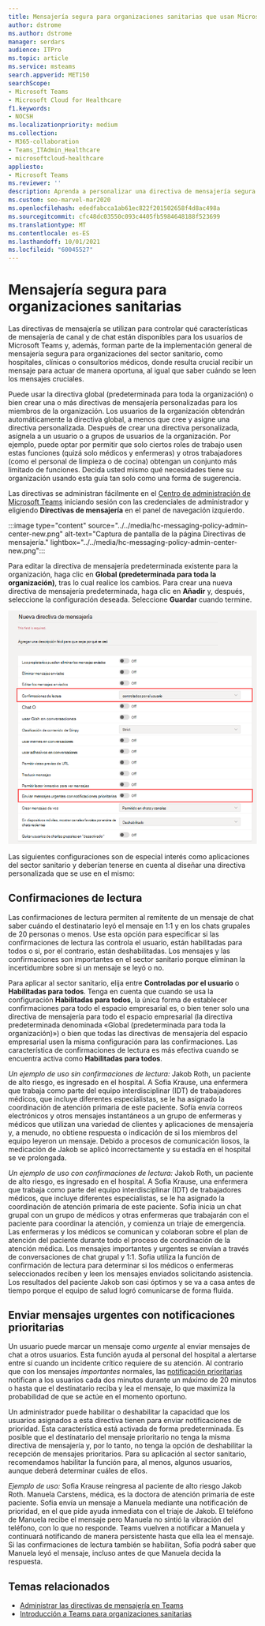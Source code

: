 ```yaml
---
title: Mensajería segura para organizaciones sanitarias que usan Microsoft Teams
author: dstrome
ms.author: dstrome
manager: serdars
audience: ITPro
ms.topic: article
ms.service: msteams
search.appverid: MET150
searchScope:
- Microsoft Teams
- Microsoft Cloud for Healthcare
f1.keywords:
- NOCSH
ms.localizationpriority: medium
ms.collection:
- M365-collaboration
- Teams_ITAdmin_Healthcare
- microsoftcloud-healthcare
appliesto:
- Microsoft Teams
ms.reviewer: ''
description: Aprenda a personalizar una directiva de mensajería segura para Microsoft Teams que pueda incluir confirmaciones de lectura y notificaciones de prioridad.
ms.custom: seo-marvel-mar2020
ms.openlocfilehash: ededfabcca1ab61ec822f201502658f4d8ac498a
ms.sourcegitcommit: cfc48dc03550c093c4405fb5984648188f523699
ms.translationtype: MT
ms.contentlocale: es-ES
ms.lasthandoff: 10/01/2021
ms.locfileid: "60045527"
---
```

# <a name="secure-messaging-for-healthcare-organizations"></a>Mensajería segura para organizaciones sanitarias

Las directivas de mensajería se utilizan para controlar qué características de mensajería de canal y de chat están disponibles para los usuarios de Microsoft Teams y, además, forman parte de la implementación general de mensajería segura para organizaciones del sector sanitario, como hospitales, clínicas o consultorios médicos, donde resulta crucial recibir un mensaje para actuar de manera oportuna, al igual que saber cuándo se leen los mensajes cruciales.

Puede usar la directiva global (predeterminada para toda la organización) o bien crear una o más directivas de mensajería personalizadas para los miembros de la organización. Los usuarios de la organización obtendrán automáticamente la directiva global, a menos que cree y asigne una directiva personalizada. Después de crear una directiva personalizada, asígnela a un usuario o a grupos de usuarios de la organización. Por ejemplo, puede optar por permitir que solo ciertos roles de trabajo usen estas funciones (quizá solo médicos y enfermeras) y otros trabajadores (como el personal de limpieza o de cocina) obtengan un conjunto más limitado de funciones. Decida usted mismo qué necesidades tiene su organización usando esta guía tan solo como una forma de sugerencia.

Las directivas se administran fácilmente en el [Centro de administración de Microsoft Teams](https://admin.teams.microsoft.com) iniciando sesión con las credenciales de administrador y eligiendo **Directivas de mensajería** en el panel de navegación izquierdo.

 :::image type="content" source="../../media/hc-messaging-policy-admin-center-new.png" alt-text="Captura de pantalla de la página Directivas de mensajería." lightbox="../../media/hc-messaging-policy-admin-center-new.png":::
 
 Para editar la directiva de mensajería predeterminada existente para la organización, haga clic en **Global (predeterminada para toda la organización)**, tras lo cual realice los cambios. Para crear una nueva directiva de mensajería predeterminada, haga clic en **Añadir** y, después, seleccione la configuración deseada. Seleccione **Guardar** cuando termine.

![Captura de pantalla de la configuración de directiva de mensajería.](../../media/hc-messaging-policy.png)

Las siguientes configuraciones son de especial interés como aplicaciones del sector sanitario y deberían tenerse en cuenta al diseñar una directiva personalizada que se use en el mismo:

## <a name="read-receipts"></a>Confirmaciones de lectura

Las confirmaciones de lectura permiten al remitente de un mensaje de chat saber cuándo el destinatario leyó el mensaje en 1:1 y en los chats grupales de 20 personas o menos. Use esta opción para especificar si las confirmaciones de lectura las controla el usuario, están habilitadas para todos o si, por el contrario, están deshabilitadas. Los mensajes y las confirmaciones son importantes en el sector sanitario porque eliminan la incertidumbre sobre si un mensaje se leyó o no.

Para aplicar al sector sanitario, elija entre **Controladas por el usuario** o **Habilitadas para todos**. Tenga en cuenta que cuando se usa la configuración **Habilitadas para todos**, la única forma de establecer confirmaciones para todo el espacio empresarial es, o bien tener solo una directiva de mensajería para todo el espacio empresarial (la directiva predeterminada denominada «Global (predeterminada para toda la organización)») o bien que todas las directivas de mensajería del espacio empresarial usen la misma configuración para las confirmaciones. Las característica de confirmaciones de lectura es más efectiva cuando se encuentra activa como **Habilitadas para todos**.

*Un ejemplo de uso sin confirmaciones de lectura:* Jakob Roth, un paciente de alto riesgo, es ingresado en el hospital.  A Sofia Krause, una enfermera que trabaja como parte del equipo interdisciplinar (IDT) de trabajadores médicos, que incluye diferentes especialistas, se le ha asignado la coordinación de atención primaria de este paciente.  Sofía envía correos electrónicos y otros mensajes instantáneos a un grupo de enfermeras y médicos que utilizan una variedad de clientes y aplicaciones de mensajería y, a menudo, no obtiene respuesta o indicación de si los miembros del equipo leyeron un mensaje. Debido a procesos de comunicación liosos, la medicación de Jakob se aplicó incorrectamente y su estadía en el hospital se ve prolongada.

*Un ejemplo de uso con confirmaciones de lectura:* Jakob Roth, un paciente de alto riesgo, es ingresado en el hospital.  A Sofia Krause, una enfermera que trabaja como parte del equipo interdisciplinar (IDT) de trabajadores médicos, que incluye diferentes especialistas, se le ha asignado la coordinación de atención primaria de este paciente.  Sofía inicia un chat grupal con un grupo de médicos y otras enfermeras que trabajarán con el paciente para coordinar la atención, y comienza un triaje de emergencia.  Las enfermeras y los médicos se comunican y colaboran sobre el plan de atención del paciente durante todo el proceso de coordinación de la atención médica.  Los mensajes importantes y urgentes se envían a través de conversaciones de chat grupal y 1:1. Sofia utiliza la función de confirmación de lectura para determinar si los médicos o enfermeras seleccionados reciben y leen los mensajes enviados solicitando asistencia. Los resultados del paciente Jakob son casi óptimos y se va a casa antes de tiempo porque el equipo de salud logró comunicarse de forma fluida.

## <a name="send-urgent-messages-using-priority-notifications"></a>Enviar mensajes urgentes con notificaciones prioritarias

Un usuario puede marcar un mensaje como *urgente* al enviar mensajes de chat a otros usuarios. Esta función ayuda al personal del hospital a alertarse entre sí cuando un incidente crítico requiere de su atención. Al contrario que con los mensajes *importantes* normales, las [notificación prioritarias](https://support.microsoft.com/article/mark-a-message-as-important-or-urgent-in-teams-ea99d5b6-1317-4550-8d75-86ff14cd4462) notifican a los usuarios cada dos minutos durante un máximo de 20 minutos o hasta que el destinatario reciba y lea el mensaje, lo que maximiza la probabilidad de que se actúe en el momento oportuno.

Un administrador puede habilitar o deshabilitar la capacidad que los usuarios asignados a esta directiva tienen para enviar notificaciones de prioridad. Esta característica está activada de forma predeterminada. Es posible que el destinatario del mensaje prioritario no tenga la misma directiva de mensajería y, por lo tanto, no tenga la opción de deshabilitar la recepción de mensajes prioritarios. Para su aplicación al sector sanitario, recomendamos habilitar la función para, al menos, algunos usuarios, aunque deberá determinar cuáles de ellos.

*Ejemplo de uso:* Sofia Krause reingresa al paciente de alto riesgo Jakob Roth. Manuela Carstens, médica, es la doctora de atención primaria de este paciente.  Sofia envía un mensaje a Manuela mediante una notificación de prioridad, en el que pide ayuda inmediata con el triaje de Jakob.  El teléfono de Manuela recibe el mensaje pero Manuela no sintió la vibración del teléfono, con lo que no responde. Teams vuelven a notificar a Manuela y continuará notificando de manera persistente hasta que ella lea el mensaje. Si las confirmaciones de lectura también se habilitan, Sofía podrá saber que Manuela leyó el mensaje, incluso antes de que Manuela decida la respuesta.

## <a name="related-topics"></a>Temas relacionados

- [Administrar las directivas de mensajería en Teams](../../messaging-policies-in-teams.md)
- [Introducción a Teams para organizaciones sanitarias](teams-in-hc.md)
